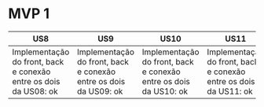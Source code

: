 # MVP 1
US8 | US9 | US10 | US11 | US12 | US13 
----| ----|------|------|------|------
Implementação do front, back e conexão entre os dois da US08: ok | Implementação do front, back e conexão entre os dois da US09: ok | Implementação do front, back e conexão entre os dois da US10: ok | Implementação do front, back e conexão entre os dois da US11: ok | Implementação do front, back e conexão entre os dois da US12: ok | Implementação do front, back e conexão entre os dois da US13: ok
